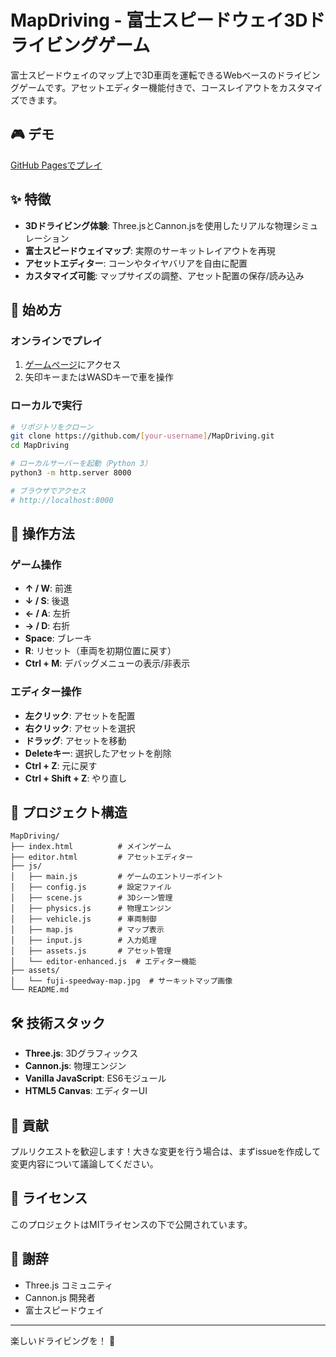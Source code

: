 # MapDriving - 富士スピードウェイ3Dドライビングゲーム

富士スピードウェイのマップ上で3D車両を運転できるWebベースのドライビングゲームです。アセットエディター機能付きで、コースレイアウトをカスタマイズできます。

## 🎮 デモ

[GitHub Pagesでプレイ](https://[your-username].github.io/MapDriving/)

## ✨ 特徴

- **3Dドライビング体験**: Three.jsとCannon.jsを使用したリアルな物理シミュレーション
- **富士スピードウェイマップ**: 実際のサーキットレイアウトを再現
- **アセットエディター**: コーンやタイヤバリアを自由に配置
- **カスタマイズ可能**: マップサイズの調整、アセット配置の保存/読み込み

## 🚀 始め方

### オンラインでプレイ

1. [ゲームページ](https://[your-username].github.io/MapDriving/)にアクセス
2. 矢印キーまたはWASDキーで車を操作

### ローカルで実行

```bash
# リポジトリをクローン
git clone https://github.com/[your-username]/MapDriving.git
cd MapDriving

# ローカルサーバーを起動（Python 3）
python3 -m http.server 8000

# ブラウザでアクセス
# http://localhost:8000
```

## 🎯 操作方法

### ゲーム操作
- **↑ / W**: 前進
- **↓ / S**: 後退
- **← / A**: 左折
- **→ / D**: 右折
- **Space**: ブレーキ
- **R**: リセット（車両を初期位置に戻す）
- **Ctrl + M**: デバッグメニューの表示/非表示

### エディター操作
- **左クリック**: アセットを配置
- **右クリック**: アセットを選択
- **ドラッグ**: アセットを移動
- **Deleteキー**: 選択したアセットを削除
- **Ctrl + Z**: 元に戻す
- **Ctrl + Shift + Z**: やり直し

## 📁 プロジェクト構造

```
MapDriving/
├── index.html          # メインゲーム
├── editor.html         # アセットエディター
├── js/
│   ├── main.js         # ゲームのエントリーポイント
│   ├── config.js       # 設定ファイル
│   ├── scene.js        # 3Dシーン管理
│   ├── physics.js      # 物理エンジン
│   ├── vehicle.js      # 車両制御
│   ├── map.js          # マップ表示
│   ├── input.js        # 入力処理
│   ├── assets.js       # アセット管理
│   └── editor-enhanced.js  # エディター機能
├── assets/
│   └── fuji-speedway-map.jpg  # サーキットマップ画像
└── README.md

```

## 🛠️ 技術スタック

- **Three.js**: 3Dグラフィックス
- **Cannon.js**: 物理エンジン
- **Vanilla JavaScript**: ES6モジュール
- **HTML5 Canvas**: エディターUI

## 🤝 貢献

プルリクエストを歓迎します！大きな変更を行う場合は、まずissueを作成して変更内容について議論してください。

## 📝 ライセンス

このプロジェクトはMITライセンスの下で公開されています。

## 🙏 謝辞

- Three.js コミュニティ
- Cannon.js 開発者
- 富士スピードウェイ

---

楽しいドライビングを！ 🏁